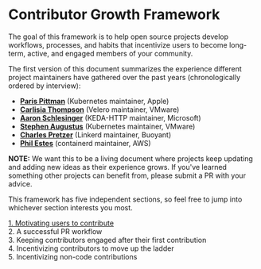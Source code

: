 # Contributor Growth Framework

The goal of this framework is to help open source projects develop workflows, processes, and habits that incentivize users to become long-term, active, and engaged members of your community. 

The first version of this document summarizes the experience different project maintainers have gathered over the past years (chronologically ordered by interview):

- [**Paris Pittman**](https://github.com/parispittman) (Kubernetes maintainer, Apple)
- [**Carlisia Thompson**](https://github.com/carlisia) (Velero maintainer, VMware)
- [**Aaron Schlesinger**](https://github.com/arschles) (KEDA-HTTP maintainer, Microsoft)
- [**Stephen Augustus**](https://github.com/justaugustus) (Kubernetes maintainer, VMware)
- [**Charles Pretzer**](https://github.com/cpretzer) (Linkerd maintainer, Buoyant)
- [**Phil Estes**](https://github.com/estesp) (containerd maintainer, AWS)

**NOTE:** We want this to be a living document where projects keep updating and adding new ideas as their experience grows. If you've learned something other projects can benefit from, please submit a PR with your advice. 

This framework has five independent sections, so feel free to jump into whichever section interests you most.

[1. Motivating users to contribute](1-Motivating.md)  
2. A successful PR workflow   
3. Keeping contributors engaged after their first contribution   
4. Incentivizing contributors to move up the ladder  
5. Incentivizing non-code contributions    
